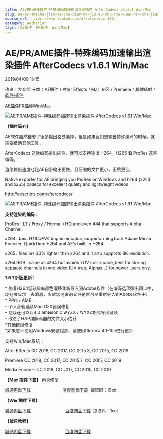```yaml
---
title: AE/PR/AME插件-特殊编码加速输出渲染插件 AfterCodecs v1.6.1 Win/Mac
slug: ae-pr-amecha-jian-te-shu-bian-ma-jia-su-shu-chu-xuan-ran-cha-jian-aftercodecs-v1-6-1-win-mac
source_url: https://www.lookae.com/aftercodecs-161/
category: aechajian
tags: [AE插件, PR插件, Win/Mac]
---
```

# AE/PR/AME插件-特殊编码加速输出渲染插件 AfterCodecs v1.6.1 Win/Mac

2019/04/09 16:15

作者：大众脸
分类：[AE插件](https://www.lookae.com/after-effects/aechajian/) / [After Effects](https://www.lookae.com/after-effects/) / [Mac 专区](https://www.lookae.com/mac-osx/) / [Premiere](https://www.lookae.com/qitarjcj/premierezy/) / [其他辐射](https://www.lookae.com/others/) / [软件/插件](https://www.lookae.com/qitarjcj/)

[AE插件](https://www.lookae.com/tag/ae%e6%8f%92%e4%bb%b6/)[PR插件](https://www.lookae.com/tag/pr%e6%8f%92%e4%bb%b6/)[Win/Mac](https://www.lookae.com/tag/winmac/)

![AE/PR/AME插件-特殊编码加速输出渲染插件 AfterCodecs v1.6.1 Win/Mac](https://www.lookae.com/wp-content/uploads/2017/05/AfterCodecs-.jpg "AE/PR/AME插件-特殊编码加速输出渲染插件 AfterCodecs v1.6.1 Win/Mac-LookAE.com")

**【插件简介】**

AE软件虽然自带了很多输出格式选择，但是如果我们想输出特殊编码的时候，就需要借助其他工具，

AfterCodecs 这款编码输出插件，就可以支持输出 H264，H265 和 ProRes 这些编码，

渲染输出速度也比AE自带输出更快，且压缩的文件更小，画质更佳。

Native exporter for AE bringing you ProRes on Windows and h264 (x264 and x265) codecs for excellent quality and lightweight videos.

http://aescripts.com/aftercodecs/

![AE/PR/AME插件-特殊编码加速输出渲染插件 AfterCodecs v1.6.1 Win/Mac](https://aescripts.com/media/catalog/product/r/e/rendu8_1.gif "AE/PR/AME插件-特殊编码加速输出渲染插件 AfterCodecs v1.6.1 Win/Mac-LookAE.com")

**支持渲染的编码：**

ProRes : LT / Proxy / Normal / HQ and even 444 that supports Alpha Channel.

x264 : best H264/AVC implementation, outperforming both Adobe Media Encoder, QuickTime H264 and AE’s built-in H264.

x265 : files are 30% lighter than x264 and it also supports 8K resolution.

x264 RGB : same as x264 but avoids YUV colorspace, best for storing separate channels in one video (UV map, Alphas…) for power users only.

**1.6.1 新版更新：**

\* 修复H264低分辨率颜色偏移重新导入到Adobe软件（在编码选项弹出窗口中，现在会显示一条消息，告诉您渲染的文件是否可以重新导入到Adobe软件中）  
\* PPro / AME：  
– 个人音轨选项Mac OSX错误修复  
– 您现在可以以4.0 ambisonic WYZX / WYXZ格式导出音频  
– 改进了HAP编解码器的文件大小估计  
\*其他错误修复  
\*如果您不使用Windows安装程序，请使用ffkroma 4.1-100进行更新

支持Win/Mac系统：

After Effects CC 2018, CC 2017, CC 2015.3, CC 2015, CC 2019

Premiere CC 2018, CC 2017, CC 2015.3, CC 2015, CC 2019

Media Encoder CC 2018, CC 2017, CC 2015, CC 2019

**【Mac 插件下载】** 再次修复

[城通网盘下载](https://lookae.ctfile.com/fs/680462-362876353)                           [百度网盘下载](https://pan.baidu.com/s/1aYFDiRDPlUeMHh22vHsvQg)  提取码：i9ob

**【Win 插件下载】**

[城通网盘下载](https://lookae.ctfile.com/fs/680462-362743063)                             [百度网盘下载](https://pan.baidu.com/s/1NN4ICe6pM08y3_8YnrW9Bg)  提取码：1dct

**【使用教程】**

[城通网盘下载](https://www.pipipan.com/fs/680462-221741711)                             [百度网盘下载](https://pan.baidu.com/s/1c2nhMI8)
